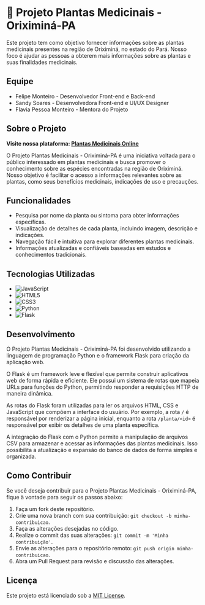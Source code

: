 # 🌿 Projeto Plantas Medicinais - Oriximiná-PA

Este projeto tem como objetivo fornecer informações sobre as plantas medicinais presentes na região de Oriximiná, no estado do Pará. Nosso foco é ajudar as pessoas a obterem mais informações sobre as plantas e suas finalidades medicinais.

## Equipe

- Felipe Monteiro - Desenvolvedor Front-end e Back-end
- Sandy Soares - Desenvolvedora Front-end e UI/UX Designer
- Flavia Pessoa Monteiro - Mentora do Projeto

## Sobre o Projeto
**Visite nossa plataforma: [Plantas Medicinais Online](https://felipemzero.github.io/site/)**


O Projeto Plantas Medicinais - Oriximiná-PA é uma iniciativa voltada para o público interessado em plantas medicinais e busca promover o conhecimento sobre as espécies encontradas na região de Oriximiná. Nosso objetivo é facilitar o acesso a informações relevantes sobre as plantas, como seus benefícios medicinais, indicações de uso e precauções.

## Funcionalidades

- Pesquisa por nome da planta ou sintoma para obter informações específicas.
- Visualização de detalhes de cada planta, incluindo imagem, descrição e indicações.
- Navegação fácil e intuitiva para explorar diferentes plantas medicinais.
- Informações atualizadas e confiáveis baseadas em estudos e conhecimentos tradicionais.

## Tecnologias Utilizadas

- ![JavaScript](https://img.shields.io/badge/JavaScript-F7DF1E?style=for-the-badge&logo=javascript&logoColor=white)
- ![HTML5](https://img.shields.io/badge/HTML5-E34F26?style=for-the-badge&logo=html5&logoColor=white)
- ![CSS3](https://img.shields.io/badge/CSS3-1572B6?style=for-the-badge&logo=css3&logoColor=white)
- ![Python](https://img.shields.io/badge/Python-3776AB?style=for-the-badge&logo=python&logoColor=white)
- ![Flask](https://img.shields.io/badge/Flask-000000?style=for-the-badge&logo=flask&logoColor=white)

## Desenvolvimento

O Projeto Plantas Medicinais - Oriximiná-PA foi desenvolvido utilizando a linguagem de programação Python e o framework Flask para criação da aplicação web.

O Flask é um framework leve e flexível que permite construir aplicativos web de forma rápida e eficiente. Ele possui um sistema de rotas que mapeia URLs para funções do Python, permitindo responder a requisições HTTP de maneira dinâmica.

As rotas do Flask foram utilizadas para ler os arquivos HTML, CSS e JavaScript que compõem a interface do usuário. Por exemplo, a rota `/` é responsável por renderizar a página inicial, enquanto a rota `/planta/<id>` é responsável por exibir os detalhes de uma planta específica.

A integração do Flask com o Python permite a manipulação de arquivos CSV para armazenar e acessar as informações das plantas medicinais. Isso possibilita a atualização e expansão do banco de dados de forma simples e organizada.

## Como Contribuir

Se você deseja contribuir para o Projeto Plantas Medicinais - Oriximiná-PA, fique à vontade para seguir os passos abaixo:

1. Faça um fork deste repositório.
2. Crie uma nova branch com sua contribuição: `git checkout -b minha-contribuicao`.
3. Faça as alterações desejadas no código.
4. Realize o commit das suas alterações: `git commit -m 'Minha contribuição'`.
5. Envie as alterações para o repositório remoto: `git push origin minha-contribuicao`.
6. Abra um Pull Request para revisão e discussão das alterações.

## Licença

Este projeto está licenciado sob a [MIT License](LICENSE).
